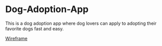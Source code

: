 # Dog-Adoption-App
This is a dog adoption app where dog lovers can apply to adopting their favorite dogs fast and easy.

[Wireframe](https://www.figma.com/file/KfQWnmkwHvrX9NjHbsTXhK/Untitled?node-id=0%3A1)
